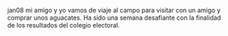 jan08 mi amigo y yo vamos de viaje al campo para visitar con un amigo y comprar unos aguacates. Ha sido una semana desafiante con la finalidad de los resultados del colegio electoral.
